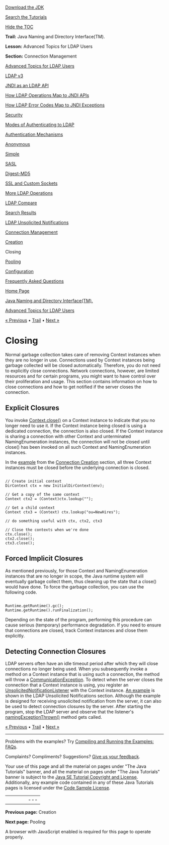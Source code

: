 [Download
the JDK](http://java.sun.com/javase/6/download.jsp)
  
[Search the
Tutorials](../../search.html)
  
[Hide the TOC](javascript:toggleLeft())

**Trail:** Java Naming and Directory Interface(TM).
  
**Lesson:** Advanced Topics for LDAP Users
  
**Section:** Connection Management

[Advanced Topics for LDAP Users](index.html)

[LDAP v3](ldap.html)

[JNDI as an LDAP API](jndi.html)

[How LDAP Operations Map to JNDI APIs](operations.html)

[How LDAP Error Codes Map to JNDI Exceptions](exceptions.html)

[Security](security.html)

[Modes of Authenticating to LDAP](authentication.html)

[Authentication Mechanisms](auth_mechs.html)

[Anonymous](anonymous.html)

[Simple](simple.html)

[SASL](sasl.html)

[Digest-MD5](digest.html)

[SSL and Custom Sockets](ssl.html)

[More LDAP Operations](rename.html)

[LDAP Compare](compare.html)

[Search Results](result.html)

[LDAP Unsolicited Notifications](unsol.html)

[Connection Management](connect.html)

[Creation](create.html)

Closing

[Pooling](pool.html)

[Configuration](config.html)

[Frequently Asked Questions](faq.html)

[Home Page](../../index.html)
>
[Java Naming and Directory Interface(TM).](../index.html)
>
[Advanced Topics for LDAP Users](index.html)

[« Previous](create.html) • [Trail](../TOC.html) • [Next »](pool.html)

# Closing

Normal garbage collection takes care of removing Context
instances when they are no longer in use. Connections used by
Context instances being garbage collected will be closed
automatically. Therefore, you do not need to explicitly close
connections. Network connections, however, are limited resources and
for certain programs, you might want to have control over their
proliferation and usage. This section contains information on how to
close connections and how to get notified if the server closes the
connection.

## Explicit Closures

You invoke
[Context.close()](http://download.oracle.com/javase/7/docs/api/javax/naming/Context.html#close()) on a Context instance to indicate that you no longer need to use it.
If the Context instance being closed is using a dedicated
connection, the connection is also closed. If the Context
instance is sharing a connection with other Context
and unterminated NamingEnumeration instances,
the connection will not be closed
until close() has been invoked on all such Context and
NamingEnumeration instances.

In the [example](examples/Shared.java)
from the [Connection Creation](create.html#SHARE) section,
all three Context instances must be closed before the underlying
connection is closed.

```

// Create initial context
DirContext ctx = new InitialDirContext(env);

// Get a copy of the same context
Context ctx2 = (Context)ctx.lookup("");

// Get a child context
Context ctx3 = (Context) ctx.lookup("ou=NewHires");

// do something useful with ctx, ctx2, ctx3

// Close the contexts when we're done
ctx.close();
ctx2.close();
ctx3.close();

```

## Forced Implicit Closures

As mentioned previously,
for those Context and NamingEnumeration
instances that are no longer in scope,
the Java runtime system will eventually garbage collect them, thus
cleaning up the state that a close() would have done.
To force the garbage collection, you can use the following code.

```

Runtime.getRuntime().gc();
Runtime.getRuntime().runFinalization();

```

Depending on the state of the program, performing this procedure can
cause serious (temporary) performance degradation. If you need to
ensure that connections are closed, track Context instances
and close them explicitly.

## Detecting Connection Closures

LDAP servers often have an idle timeout period after which they will
close connections no longer being used.
When you subsequently invoke a method on
a Context instance that is using such a connection,
the method will throw a
[CommunicationException](http://download.oracle.com/javase/7/docs/api/javax/naming/CommunicationException.html).
To detect when the server closes the connection that a
Context instance is using, you register an
[UnsolicitedNotificationListener](http://download.oracle.com/javase/7/docs/api/javax/naming/ldap/UnsolicitedNotificationListener.html) with the Context instance.
[An example](examples/RegUnsol.java) is shown in the LDAP Unsolicited
Notifications section.
Although the example is designed for receiving unsolicited
notification from the server, it can also be used to detect connection
closures by the server. After starting the program, stop the LDAP
server and observe that the listener's
[namingExceptionThrown()](http://download.oracle.com/javase/7/docs/api/javax/naming/event/NamingListener.html#namingExceptionThrown(javax.naming.event.NamingExceptionEvent)) method gets called.

[« Previous](create.html)
•
[Trail](../TOC.html)
•
[Next »](pool.html)

---

Problems with the examples? Try [Compiling and Running
the Examples: FAQs](../../information/run-examples.html).
  
Complaints? Compliments? Suggestions? [Give
us your feedback](http://download.oracle.com/javase/feedback.html).

Your use of this page and all the material on pages under "The Java Tutorials" banner,
and all the material on pages under "The Java Tutorials" banner is subject to the [Java SE Tutorial Copyright
and License](../../information/license.html).
Additionally, any example code contained in any of these Java
Tutorials pages is licensed under the
[Code
Sample License](http://developers.sun.com/license/berkeley_license.html).

|  |  |  |  |  |
| --- | --- | --- | --- | --- |
| |  |  | | --- | --- | | duke image | Oracle logo | | [About Oracle](http://www.oracle.com/us/corporate/index.html) | [Oracle Technology Network](http://www.oracle.com/technology/index.html) | [Terms of Service](https://www.samplecode.oracle.com/servlets/CompulsoryClickThrough?type=TermsOfService) | Copyright © 1995, 2011 Oracle and/or its affiliates. All rights reserved. |

**Previous page:** Creation
  
**Next page:** Pooling




A browser with JavaScript enabled is required for this page to operate properly.